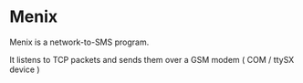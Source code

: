 Menix
=====

Menix is a network-to-SMS program.

It listens to TCP packets and sends them over a GSM modem ( COM / ttySX device )

